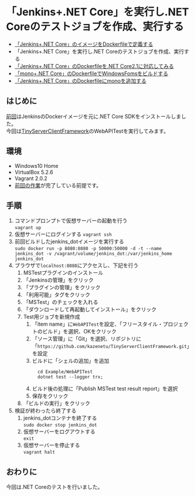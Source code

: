 # 「Jenkins+.NET Core」を実行し.NET Coreのテストジョブを作成、実行する
- [「Jenkins+.NET Core」のイメージをDockerfileで定義する](https://github.com/kazenetu/blog-reports/tree/master/reports/25-dockerfile/readme.md)
- 「Jenkins+.NET Core」を実行し.NET Coreのテストジョブを作成、実行する
- [「Jenkins+.NET Core」のDockerfileを.NET Core2.1に対応してみる](https://github.com/kazenetu/blog-reports/blob/master/reports/27-docker-jenkins-dotnet21/readme.md)
- [「mono+.NET Core」のDockerfileでWindowsFomsをビルドする](https://github.com/kazenetu/blog-reports/blob/master/reports/29-docker-mono-dot/readme.md)
- [「Jenkins+.NET Core」のDockerfileにmonoを追加する](https://github.com/kazenetu/blog-reports/blob/master/reports/30-docker-mono-jenkins/readme.md)

## はじめに
[前回](https://github.com/kazenetu/blog-reports/tree/master/reports/25-dockerfile/readme.md)はJenkinsのDockerイメージを元に.NET Core SDKをインストールしました。  
今回は[TinyServerClientFramework](https://github.com/kazenetu/TinyServerClientFramework/readme.md)のWebAPITestを実行してみます。

## 環境
- Windows10 Home  
- VirtualBox 5.2.6  
- Vagrant 2.0.2
- [前回の作業](https://github.com/kazenetu/blog-reports/tree/master/reports/25-dockerfile/readme.md)が完了している前提です。

## 手順
1. コマンドプロンプトで仮想サーバーの起動を行う  
    ```vagrant up```
1. 仮想サーバーにログインする 
    ```vagrant ssh```
1. 前回ビルドしたjenkins_dotイメージを実行する  
  ```sudo docker run -p 8080:8080 -p 50000:50000 -d -t --name jenkins_dot -v /vagrant/volume/jenkins_dot:/var/jenkins_home jenkins_dot```
1. ブラウザで```localhost:8080```にアクセスし、下記を行う
    1. MSTestプラグインのインストール
      1. 「Jenkinsの管理」をクリック
      1. 「プラグインの管理」をクリック
      1. 「利用可能」タグをクリック
      1. 「MSTest」のチェックを入れる
      1. 「ダウンロードして再起動してインストール」をクリック
    1. Test用ジョブを新規作成
        1. 「item name」に```WebAPITest```を設定、「フリースタイル・プロジェクトのビルド」を選択、OKをクリック
        1. 「ソース管理」に「Git」を選択、リポジトリに「```https://github.com/kazenetu/TinyServerClientFramework.git```」を設定  
        1. ビルドに「シェルの追加」を追加  
            ```
              cd Example/WebAPITest
              dotnet test --logger trx;
            ```
        1. ビルド後の処理に「Publish MSTest test result report」を選択
        1. 保存をクリック
    1. 「ビルドの実行」をクリック
1. 検証が終わったら終了する
    1. jenkins_dotコンテナを終了する  
       ```sudo docker stop jenkins_dot```
    1. 仮想サーバーをログアウトする  
       ```exit```
    1. 仮想サーバーを停止する  
       ```vagrant halt```

## おわりに
今回は.NET Coreのテストを行いました。  

